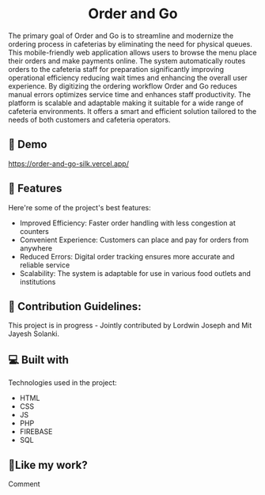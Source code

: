 <h1 align="center" id="title">Order and Go</h1>

<p id="description">The primary goal of Order and Go is to streamline and modernize the ordering process in cafeterias by eliminating the need for physical queues. This mobile-friendly web application allows users to browse the menu place their orders and make payments online. The system automatically routes orders to the cafeteria staff for preparation significantly improving operational efficiency reducing wait times and enhancing the overall user experience. By digitizing the ordering workflow Order and Go reduces manual errors optimizes service time and enhances staff productivity. The platform is scalable and adaptable making it suitable for a wide range of cafeteria environments. It offers a smart and efficient solution tailored to the needs of both customers and cafeteria operators.</p>

<h2>🚀 Demo</h2>

https://order-and-go-silk.vercel.app/

  
  
<h2>🧐 Features</h2>

Here're some of the project's best features:

*   Improved Efficiency: Faster order handling with less congestion at counters
*   Convenient Experience: Customers can place and pay for orders from anywhere
*   Reduced Errors: Digital order tracking ensures more accurate and reliable service
*   Scalability: The system is adaptable for use in various food outlets and institutions

<h2>🍰 Contribution Guidelines:</h2>

This project is in progress - Jointly contributed by Lordwin Joseph and Mit Jayesh Solanki.

  
  
<h2>💻 Built with</h2>

Technologies used in the project:

*   HTML
*   CSS
*   JS
*   PHP
*   FIREBASE
*   SQL

<h2>💖Like my work?</h2>
<p>Comment</p>
